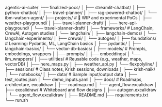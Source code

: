 agentic-ai-suite/
├── finalized-pocs/ 
│ ├── streamlit-chatbot/
│ ├── python-chatbot/
│ ├── travel-planner/
│ ├── rag-powered-chatbot/
│ └── ibm-watson-agent/
├── projects/ # 🧪 WIP and experimental PoCs
│ ├── weather-playground/
│ ├── travel-planner-draft/
│ ├── here-api-playground/
│ └── travel-planner-draft/
│
├── frameworks/ # LangChain, CrewAI, Autogen studies
│ └── langchain/
│ ├── langchain-demos/
│ └── langchain-experiments/
│ ├── crewai/
│ └── autogen/
│
├── foundations/ # Learning: Pydantic, ML, LangChain basics
│ ├── pydantic/
│ ├── langchain-basics/
│ └── vector-db-basics/
│
├── models/ # Prompts, embeddings, wrappers
│ ├── prompts/
│ ├── embeddings/
│ └── llm_wrappers/
│
├── utilities/ # Reusable code (e.g., weather, maps, vectorDB)
│ ├── here_maps.py
│ ├── weather_api.py
│ └── flexpolyline/
│
├── sessions/ # Class notes, Krish sessions, downloads
│ ├── krish-naik/
│ └── notebooks/
│
├── data/ # Sample input/output data
│ ├── test_routes.json
│ └── demo_inputs.yaml
│
├── docs/ # Roadmaps, architecture, excalidraw
│ ├── roadmap.md
│ └── agent_flow.excalidraw
│
├── excalidraw/ # Whiteboard and flow designs
│ ├── autogen.excalidraw
│ └── agent_flow.excalidraw
│
├── README.md
├── requirements.txt
└── run.sh